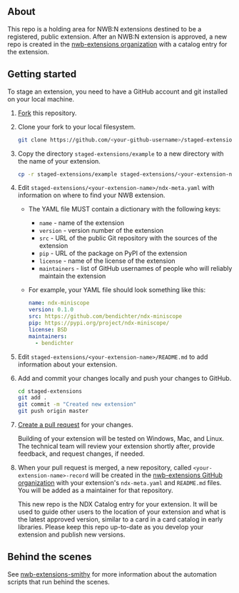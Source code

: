 ## About
This repo is a holding area for NWB:N extensions destined to be a registered, public 
extension. After an NWB:N extension is approved, a new repo is created in the 
[nwb-extensions organization](https://github.com/nwb-extensions) with a catalog
entry for the extension.

## Getting started

To stage an extension, you need to have a GitHub account and git installed on your
local machine. 

1. [Fork](https://help.github.com/en/articles/fork-a-repo) this repository.

2. Clone your fork to your local filesystem.

    ```bash
    git clone https://github.com/<your-github-username>/staged-extensions.git
    ```

2. Copy the directory `staged-extensions/example` to a new directory
with the name of your extension.

    ```bash
    cp -r staged-extensions/example staged-extensions/<your-extension-name>
    ```

3. Edit `staged-extensions/<your-extension-name>/ndx-meta.yaml`
with information on where to find your NWB extension.
    - The YAML file MUST contain a dictionary with the following keys:
      - `name` - name of the extension
      - `version` - version number of the extension
      - `src` - URL of the public Git repository with the sources of the extension
      - `pip` - URL of the package on PyPI of the extension
      - `license` - name of the license of the extension
      - `maintainers` - list of GitHub
      usernames of people who will reliably maintain the extension
      
    - For example, your YAML file should look something like this:
        ```yaml
        name: ndx-miniscope
        version: 0.1.0
        src: https://github.com/bendichter/ndx-miniscope
        pip: https://pypi.org/project/ndx-miniscope/
        license: BSD
        maintainers:
          - bendichter
        ```

4. Edit `staged-extensions/<your-extension-name>/README.md`
to add information about your extension.

5. Add and commit your changes locally and push your changes to GitHub. 

    ```bash
    cd staged-extensions
    git add .
    git commit -m "Created new extension"
    git push origin master
    ```

5. [Create a pull request](https://help.github.com/en/articles/creating-a-pull-request) for your changes. 

    Building of your extension will be tested on Windows,
Mac, and Linux. The technical team will review your extension shortly after, 
provide feedback, and request changes, if needed.

6. When your pull request is merged, a new repository, called
`<your-extension-name>-record` will be created in the [nwb-extensions
GitHub organization](https://github.com/nwb-extensions) with your 
extension's `ndx-meta.yaml` and `README.md` files. You will be added as a maintainer for that repository. 

    This new repo is the NDX Catalog entry for your extension. It will be used to guide other users
to the location of your extension and what is the latest approved version, similar to a card in a card
catalog in early libraries. Please keep this repo up-to-date as you develop your extension
and publish new versions. 

## Behind the scenes

See [nwb-extensions-smithy](https://github.com/nwb-extensions/nwb-extensions-smithy) for more information
about the automation scripts that run behind the scenes.
